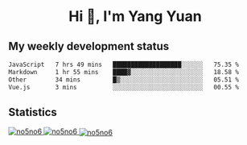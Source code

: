 <h1 align="center">Hi 👋, I'm Yang Yuan</h1>


## My weekly development status
<!--START_SECTION:waka-->

```txt
JavaScript   7 hrs 49 mins   ███████████████████░░░░░░   75.35 %
Markdown     1 hr 55 mins    ████▓░░░░░░░░░░░░░░░░░░░░   18.58 %
Other        34 mins         █▒░░░░░░░░░░░░░░░░░░░░░░░   05.51 %
Vue.js       3 mins          ░░░░░░░░░░░░░░░░░░░░░░░░░   00.55 %
```

<!--END_SECTION:waka-->

## Statistics
<a href="https://github.com/anuraghazra/github-readme-stats">
  <img src="https://github-readme-stats.vercel.app/api/top-langs/?username=no5no6&theme=dracula" alt="no5no6">
</a>
<a href="https://github.com/anuraghazra/github-readme-stats">
  <img src="https://github-readme-stats.vercel.app/api?username=no5no6&show_icons=true&theme=dracula&line_height=40" alt="no5no6">
</a>
<a href="https://github.com/anuraghazra/github-readme-stats">
  <img align="center" src="https://github-readme-streak-stats.herokuapp.com/?user=no5no6&theme=dracula" alt="no5no6" />
</a>